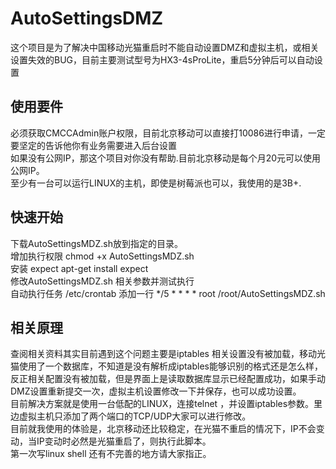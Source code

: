 # AutoSettingsDMZ
这个项目是为了解决中国移动光猫重启时不能自动设置DMZ和虚拟主机，或相关设置失效的BUG，目前主要测试型号为HX3-4sProLite，重启5分钟后可以自动设置

## 使用要件  
必须获取CMCCAdmin账户权限，目前北京移动可以直接打10086进行申请，一定要坚定的告诉他你有业务需要进入后台设置  
如果没有公网IP，那这个项目对你没有帮助.目前北京移动是每个月20元可以使用公网IP。  
至少有一台可以运行LINUX的主机，即使是树莓派也可以，我使用的是3B+.  

##  快速开始
下载AutoSettingsMDZ.sh放到指定的目录。  
增加执行权限 chmod +x AutoSettingsMDZ.sh  
安装 expect    apt-get install expect  
修改AutoSettingsMDZ.sh 相关参数并测试执行  
自动执行任务 /etc/crontab   添加一行 */5 *   * * * root /root/AutoSettingsMDZ.sh  

## 相关原理
查阅相关资料其实目前遇到这个问题主要是iptables 相关设置没有被加载，移动光猫使用了一个数据库，不知道是没有解析成iptables能够识别的格式还是怎么样，反正相关配置没有被加载，但是界面上是读取数据库显示已经配置成功，如果手动DMZ设置重新提交一次，虚拟主机设置修改一下并保存，也可以成功设置。  
目前解决方案就是使用一台低配的LINUX，连接telnet ，并设置iptables参数。里边虚拟主机只添加了两个端口的TCP/UDP大家可以进行修改。  
目前就我使用的体验是，北京移动还比较稳定，在光猫不重启的情况下，IP不会变动，当IP变动时必然是光猫重启了，则执行此脚本。  
第一次写linux shell 还有不完善的地方请大家指正。


